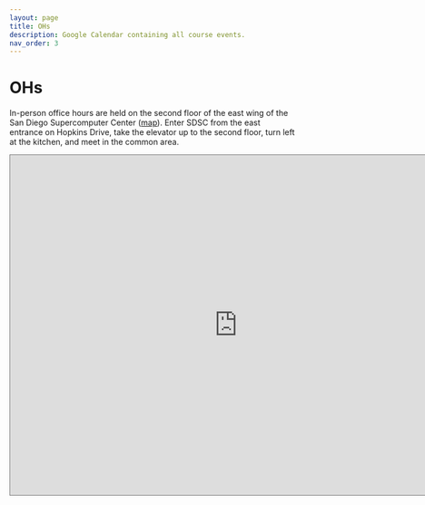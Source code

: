 ```yaml
---
layout: page
title: OHs
description: Google Calendar containing all course events.
nav_order: 3
---
```


# OHs 

In-person office hours are
held on the second floor of the east wing of the San Diego Supercomputer Center
([map](https://g.page/SDSC_UCSanDiego?share)). Enter SDSC from the east
entrance on Hopkins Drive, take the elevator up to the second floor, turn left
at the kitchen, and meet in the common area. 

<!-- To join remote office hours (<span style="color:orange">shown in
orange</span>), click the button below. -->

<!-- [Zoom Link](https://ucsd.zoom.us/j/97638934844){: .btn .btn-blue } -->

<iframe src="https://calendar.google.com/calendar/embed?height=600&wkst=1&bgcolor=%23ffffff&ctz=America%2FLos_Angeles&mode=WEEK&src=Y183OWZlMjg1NjRmZTNlMmZhYTM3YmRkYzRiNjg3ODM2MWE0NDUyYWU4Zjk4YjJmODM0NGRkYTlhYjNjMzljNTViQGdyb3VwLmNhbGVuZGFyLmdvb2dsZS5jb20&color=%23AD1457" style="border:solid 1px #777" width="800" height="600" frameborder="0" scrolling="no"></iframe>
